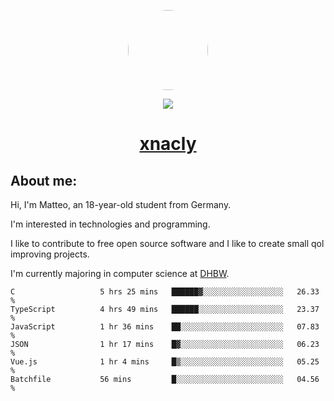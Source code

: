 <p align="center">
  <img style="border-radius: 100px" width="128" height="128" src="https://avatars.githubusercontent.com/u/47723417?v=4"/>
</p>
<p align="center">
  <img src="https://komarev.com/ghpvc/?username=xnacly&&style=flat-square"/>
</p>

<h1 align="center"><a href="https://xnacly.me/"> xnacly</a> </h1>

<h2> About me:</h2>

<p>Hi, I'm Matteo, an 18-year-old student from Germany. </p>
<p>I'm interested in technologies and programming.</p>
<p>I like to contribute to free open source software and I like to create small qol improving projects.</p>
<p>I'm currently majoring in computer science at <a href="https://www.dhbw.de/startseite">DHBW</a>.</p>

<!--START_SECTION:waka-->

```text
C                   5 hrs 25 mins   ██████▓░░░░░░░░░░░░░░░░░░   26.33 %
TypeScript          4 hrs 49 mins   ██████░░░░░░░░░░░░░░░░░░░   23.37 %
JavaScript          1 hr 36 mins    ██░░░░░░░░░░░░░░░░░░░░░░░   07.83 %
JSON                1 hr 17 mins    █▓░░░░░░░░░░░░░░░░░░░░░░░   06.23 %
Vue.js              1 hr 4 mins     █▒░░░░░░░░░░░░░░░░░░░░░░░   05.25 %
Batchfile           56 mins         █░░░░░░░░░░░░░░░░░░░░░░░░   04.56 %
```

<!--END_SECTION:waka-->
